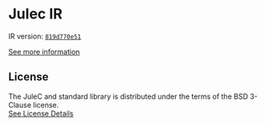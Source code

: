 # Julec IR

IR version: [`819d770e51`](https://github.com/julelang/jule/tree/819d770e51af503eddafd24df8162144262e45ec)

[See more information](https://manual.jule.dev/getting-started/install-from-source/compile-from-ir.html)

## License

The JuleC and standard library is distributed under the terms of the BSD 3-Clause license. \
[See License Details](./LICENSE)
